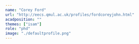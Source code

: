 ```yaml
---
name: "Corey Ford"
url: "http://eecs.qmul.ac.uk/profiles/fordcoreyjohn.html"
acadposition: ""
themes: ["isam"]
role: "phd"
image: "./defaultprofile.png"
---
```

